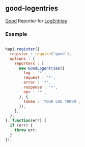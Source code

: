 ## good-logentries

[Good](https://github.com/hapijs/good) Reporter for [LogEntries](https://logentries.com)

### Example

```javascript

hapi.register({
  register : require('good'),
  options : {
    reporters : [
      new GoodLogentries({
        log : '*',
        request : '*',
        error : '*',
        response : '*',
        ops : '*',
      }, {
        token : 'YOUR LOG TOKEN',
      }),
    ],
  },
}, function(err) {
  if (err) {
    throw err;
  }
});

```
